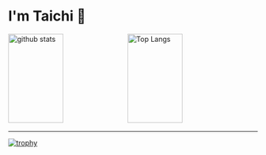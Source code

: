 # I'm Taichi 👋

<p align="left"> 
  <img alt="github stats" height="180px" width="47%" src="https://github-readme-stats.vercel.app/api?username=NakazatoTaichi&count_private=true&show_icons=true&show_icons=true" />
   <img alt="Top Langs" height="180px" width="47%" src="https://github-readme-stats.vercel.app/api/top-langs/?username=NakazatoTaichi&layout=compact&count_private=true&show_icons=true" />
</p>

<hr>

[![trophy](https://github-profile-trophy.vercel.app/?username=NakazatoTaichi)](https://github.com/NakazatoTaichi/github-profile-trophy)

